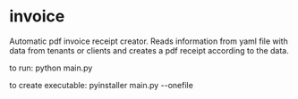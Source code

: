 # invoice

Automatic pdf invoice receipt creator.
Reads information from yaml file with data from tenants or clients and creates a pdf receipt according to the data.

to run: 
python main.py

to create executable:
pyinstaller main.py --onefile
